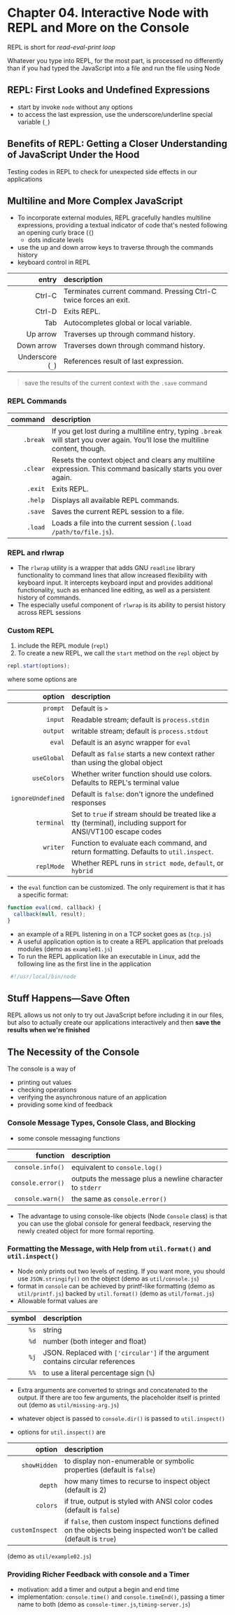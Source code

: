 # Chapter 04. Interactive Node with REPL and More on the Console  

REPL is short for *read-eval-print loop* 

Whatever you type into REPL, for the most part, is processed no differently than if you had typed the JavaScript into a file and run the file using Node  

## REPL: First Looks and Undefined Expressions  
+ start by invoke `node` without any options  
+ to access the last expression, use the underscore/underline special variable (`_`)   

## Benefits of REPL: Getting a Closer Understanding of JavaScript Under the Hood  
Testing codes in REPL to check for unexpected side effects in our applications  

## Multiline and More Complex JavaScript  
+ To incorporate external modules, REPL gracefully handles multiline expressions, providing a textual indicator of code that's nested following an opening curly brace (`{`) 
  - dots indicate levels  
+ use the up and down arrow keys to traverse through the commands history    
+ keyboard control in REPL  

entry | description 
-----:|:-----------
Ctrl-C  | Terminates current command. Pressing Ctrl-C twice forces an exit. 
Ctrl-D  | Exits REPL.
Tab   | Autocompletes global or local variable.
Up arrow  | Traverses up through command history.
Down arrow  | Traverses down through command history. 
Underscore (`_`)  | References result of last expression. 

> save the results of the current context with the `.save` command  

### REPL Commands  

command | description
-------:|:-----------
`.break`  | If you get lost during a multiline entry, typing `.break` will start you over again. You’ll lose the multiline content, though.
`.clear`  | Resets the context object and clears any multiline expression. This command basically starts you over again.
`.exit`   | Exits REPL.
`.help`   | Displays all available REPL commands.
`.save`   | Saves the current REPL session to a file.
`.load`   | Loads a file into the current session (`.load /path/to/file.js`).

### REPL and rlwrap  
+ The `rlwrap` utility is a wrapper that adds GNU `readline` library functionality to command lines that allow increased flexibility with keyboard input. It intercepts keyboard input and provides additional functionality, such as enhanced line editing, as well as a persistent history of commands.  
+ The especially useful component of `rlwrap` is its ability to persist history across REPL sessions 

### Custom REPL  
1. include the REPL module (`repl`)   
2. To create a new REPL, we call the `start` method on the `repl` object by  
```javascript
repl.start(options);
```  
where some options are  

option | description
------:|:-----------
`prompt`  | Default is `>`
`input`   | Readable stream; default is `process.stdin`
`output`  | writable stream; default is `process.stdout`
`eval`    | Default is an async wrapper for `eval`
`useGlobal`   | Default as `false` starts a new context rather than using the global object
`useColors`   | Whether writer function should use colors. Defaults to REPL's terminal value
`ignoreUndefined`   | Default is `false`: don't ignore the undefined responses
`terminal`  | Set to `true` if stream should be treated like a tty (terminal), including support for ANSI/VT100 escape codes
`writer`  | Function to evaluate each command, and return formatting. Defaults to `util.inspect`.
`replMode`  | Whether REPL runs in `strict mode`, `default`, or `hybrid`

+ the `eval` function can be customized. The only requirement is that it has a specific format:   
```javascript
function eval(cmd, callback) { 
  callback(null, result);
}
```
+ an example of a REPL listening in on a TCP socket goes as (`tcp.js`) 
+ A useful application option is to create a REPL application that preloads modules (demo as `example01.js`)     
+ To run the REPL application like an executable in Linux, add the following line as the first line in the application   
```bash
 #!/usr/local/bin/node
```

## Stuff Happens—Save Often  
REPL allows us not only to try out JavaScript before including it in our files, but also to actually create our applications interactively and then **save the results when we're finished**    

## The Necessity of the Console  
The console is a way of  
+ printing out values  
+ checking operations  
+ verifying the asynchronous nature of an application  
+ providing some kind of feedback  

### Console Message Types, Console Class, and Blocking  
+ some console messaging functions  

function | description 
--------:|:-----------
`console.info()`  | equivalent to `console.log()`
`console.error()` | outputs the message plus a newline character to `stderr`
`console.warn()`  | the same as `console.error()`

+ The advantage to using console-like objects (Node `Console` class) is that you can use the global console for general feedback, reserving the newly created object for more formal reporting.  

### Formatting the Message, with Help from `util.format()` and `util.inspect()`  
+ Node only prints out two levels of nesting. If you want more, you should use `JSON.stringify()` on the object (demo as `util/console.js`)  
+ format in `console` can be achieved by printf-like formatting (demo as `util/printf.js`) backed by `util.format()` (demo as `util/format.js`)  
+ Allowable format values are  

symbol | description 
------:|:-----------
`%s`   | string 
`%d`   | number (both integer and float)  
`%j`   | JSON. Replaced with `['circular']` if the argument contains circular references  
`%%`   | to use a literal percentage sign (`%`) 

+ Extra arguments are converted to strings and concatenated to the output. If there are too few arguments, the placeholder itself is printed out (demo as `util/missing-arg.js`)   

+ whatever object is passed to `console.dir()` is passed to `util.inspect()`  
+ options for `util.inspect()` are   

option  | description 
-------:|:-----------
`showHidden`  | to display non-enumerable or symbolic properties (default is `false`) 
`depth`   | how many times to recurse to inspect object (default is 2)
`colors`  | if true, output is styled with ANSI color codes (default is `false`)
`customInspect` | if `false`, then custom inspect functions defined on the objects being inspected won't be called (default is `true`)

(demo as `util/example02.js`)  

### Providing Richer Feedback with console and a Timer  
+ motivation: add a timer and output a begin and end time  
+ implementation: `console.time()` and `console.timeEnd()`, passing a timer name to both (demo as `console-timer.js`,`timing-server.js`)  







